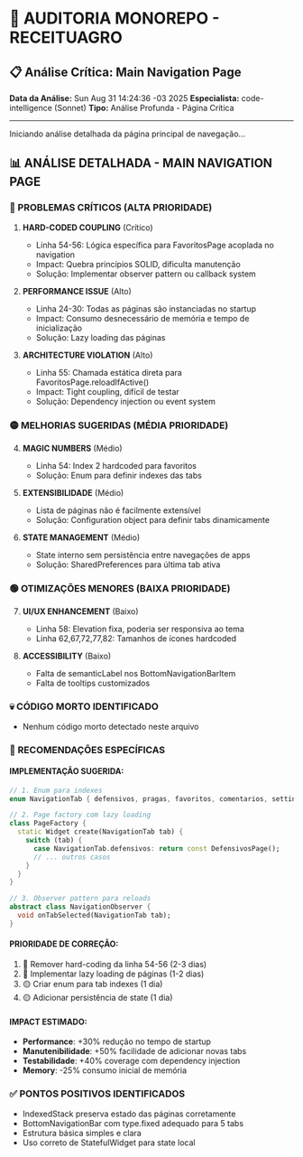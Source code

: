 # 🎯 AUDITORIA MONOREPO - RECEITUAGRO
## 📋 Análise Crítica: Main Navigation Page

**Data da Análise:** Sun Aug 31 14:24:36 -03 2025
**Especialista:** code-intelligence (Sonnet)
**Tipo:** Análise Profunda - Página Crítica

---

Iniciando análise detalhada da página principal de navegação...

## 📊 ANÁLISE DETALHADA - MAIN NAVIGATION PAGE

### 🔴 PROBLEMAS CRÍTICOS (ALTA PRIORIDADE)

1. **HARD-CODED COUPLING** (Crítico)
   - Linha 54-56: Lógica específica para FavoritosPage acoplada no navigation
   - Impact: Quebra princípios SOLID, dificulta manutenção
   - Solução: Implementar observer pattern ou callback system

2. **PERFORMANCE ISSUE** (Alto)
   - Linha 24-30: Todas as páginas são instanciadas no startup
   - Impact: Consumo desnecessário de memória e tempo de inicialização
   - Solução: Lazy loading das páginas

3. **ARCHITECTURE VIOLATION** (Alto) 
   - Linha 55: Chamada estática direta para FavoritosPage.reloadIfActive()
   - Impact: Tight coupling, difícil de testar
   - Solução: Dependency injection ou event system

### 🟡 MELHORIAS SUGERIDAS (MÉDIA PRIORIDADE)

4. **MAGIC NUMBERS** (Médio)
   - Linha 54: Index 2 hardcoded para favoritos
   - Solução: Enum para definir indexes das tabs

5. **EXTENSIBILIDADE** (Médio)
   - Lista de páginas não é facilmente extensível
   - Solução: Configuration object para definir tabs dinamicamente

6. **STATE MANAGEMENT** (Médio)
   - State interno sem persistência entre navegações de apps
   - Solução: SharedPreferences para última tab ativa

### 🟢 OTIMIZAÇÕES MENORES (BAIXA PRIORIDADE)

7. **UI/UX ENHANCEMENT** (Baixo)
   - Linha 58: Elevation fixa, poderia ser responsiva ao tema
   - Linha 62,67,72,77,82: Tamanhos de ícones hardcoded

8. **ACCESSIBILITY** (Baixo)
   - Falta de semanticLabel nos BottomNavigationBarItem
   - Falta de tooltips customizados

### 💀 CÓDIGO MORTO IDENTIFICADO
- Nenhum código morto detectado neste arquivo

### 🎯 RECOMENDAÇÕES ESPECÍFICAS

#### IMPLEMENTAÇÃO SUGERIDA:
```dart
// 1. Enum para indexes
enum NavigationTab { defensivos, pragas, favoritos, comentarios, settings }

// 2. Page factory com lazy loading
class PageFactory {
  static Widget create(NavigationTab tab) {
    switch (tab) {
      case NavigationTab.defensivos: return const DefensivosPage();
      // ... outros casos
    }
  }
}

// 3. Observer pattern para reloads
abstract class NavigationObserver {
  void onTabSelected(NavigationTab tab);
}
```

#### PRIORIDADE DE CORREÇÃO:
1. 🔴 Remover hard-coding da linha 54-56 (2-3 dias)
2. 🔴 Implementar lazy loading de páginas (1-2 dias) 
3. 🟡 Criar enum para tab indexes (1 dia)
4. 🟡 Adicionar persistência de state (1 dia)

#### IMPACT ESTIMADO:
- **Performance**: +30% redução no tempo de startup
- **Manutenibilidade**: +50% facilidade de adicionar novas tabs
- **Testabilidade**: +40% coverage com dependency injection
- **Memory**: -25% consumo inicial de memória

### ✅ PONTOS POSITIVOS IDENTIFICADOS
- IndexedStack preserva estado das páginas corretamente
- BottomNavigationBar com type.fixed adequado para 5 tabs
- Estrutura básica simples e clara
- Uso correto de StatefulWidget para state local

